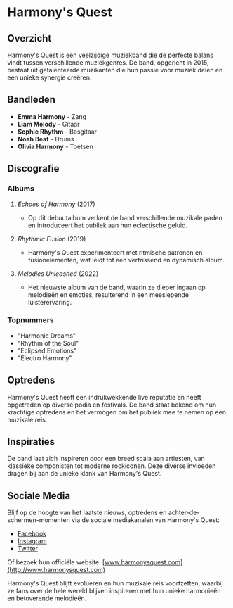 # Harmony's Quest

## Overzicht

Harmony's Quest is een veelzijdige muziekband die de perfecte balans vindt tussen verschillende muziekgenres. De band, opgericht in 2015, bestaat uit getalenteerde muzikanten die hun passie voor muziek delen en een unieke synergie creëren.

## Bandleden

- **Emma Harmony** - Zang
- **Liam Melody** - Gitaar
- **Sophie Rhythm** - Basgitaar
- **Noah Beat** - Drums
- **Olivia Harmony** - Toetsen

## Discografie

### Albums

1. *Echoes of Harmony* (2017)
   - Op dit debuutalbum verkent de band verschillende muzikale paden en introduceert het publiek aan hun eclectische geluid.

2. *Rhythmic Fusion* (2019)
   - Harmony's Quest experimenteert met ritmische patronen en fusionelementen, wat leidt tot een verfrissend en dynamisch album.

3. *Melodies Unleashed* (2022)
   - Het nieuwste album van de band, waarin ze dieper ingaan op melodieën en emoties, resulterend in een meeslepende luisterervaring.

### Topnummers

- "Harmonic Dreams"
- "Rhythm of the Soul"
- "Eclipsed Emotions"
- "Electro Harmony"

## Optredens

Harmony's Quest heeft een indrukwekkende live reputatie en heeft opgetreden op diverse podia en festivals. De band staat bekend om hun krachtige optredens en het vermogen om het publiek mee te nemen op een muzikale reis.

## Inspiraties

De band laat zich inspireren door een breed scala aan artiesten, van klassieke componisten tot moderne rockiconen. Deze diverse invloeden dragen bij aan de unieke klank van Harmony's Quest.

## Sociale Media

Blijf op de hoogte van het laatste nieuws, optredens en achter-de-schermen-momenten via de sociale mediakanalen van Harmony's Quest:

- [Facebook](https://www.facebook.com/harmonysquest)
- [Instagram](https://www.instagram.com/harmonysquest)
- [Twitter](https://twitter.com/harmonys_quest)

Of bezoek hun officiële website: [www.harmonysquest.com](http://www.harmonysquest.com)

Harmony's Quest blijft evolueren en hun muzikale reis voortzetten, waarbij ze fans over de hele wereld blijven inspireren met hun unieke harmonieën en betoverende melodieën.
